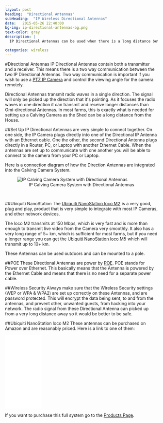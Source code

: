 ```yaml
---
layout: post
heading:  "Directional Antennas"
subHeading:  "IP Wireless Directional Antennas"
date:   2015-05-26 22:40:00
bg-img: ip-directional-antennas-bg.png
text-color: gray
description: |
  IP Directional Antennas can be used when there is a long distance between the Shed and the House. This article describes how to set a Directional Antenna up and how to integrate them with IP Cameras.

categories: wireless
---
```


#Directional Antennas
IP Directional Antennas contain both a transmitter and a receiver. This means there is a two way communication between the two IP Directional Antennas. Two way communication is important if you wish to use a <a href="/ptz/2015/04/26/ptz-calving-camera.html">PTZ IP Camera</a> and control the viewing angle for the camera remotely.

Directional Antennas transmit radio waves in a single direction. The signal will only be picked up the direction that it's pointing. As it focuses the radio waves in one direction it can transmit and receive longer distances than Omi-directional Antennas. In most farms, this is exactly what is needed for setting up a Calving Camera as the Shed can be a long distance from the House.

##Set Up
IP Directional Antennas are very simple to connect together. On one side, the IP Camera plugs directly into one of the Directional IP Antenna with an Ethernet cable. One the other, the second Directional Antenna plugs directly in a Router, PC, or Laptop with another Ethernet Cable. When the antennas are set up to communicate with one another you will be able to connect to the camera from your PC or Laptop.

Here is a connection diagram of how the Direction Antennas are integrated into the Calving Camera System.


<figure>
  <img src="{{site.baseurl}}/img/ip-camera-antenna-connection-diagram.png" alt="IP Calving Camera System with Directional Antennas">
  <figcaption style="text-align: center;">IP Calving Camera System with Directional Antennas</figcaption>
</figure>
<br>

##Ubiquiti NanoStation
The <a href="http://www.amazon.com/gp/product/B004EGI3CI/ref=as_li_tl?ie=UTF8&camp=1789&creative=9325&creativeASIN=B004EGI3CI&linkCode=as2&tag=jhollerano-20&linkId=APRWR6VNXX5WNQRM">Ubiquiti NanoStation loco M2</a><img src="http://ir-na.amazon-adsystem.com/e/ir?t=jhollerano-20&l=as2&o=1&a=B004EGI3CI" width="1" height="1" border="0" alt="" style="border:none !important; margin:0px !important;" /> is a very good, plug and play, product that is very simple to integrate with most IP Cameras, and other network devices. 

The loco M2 transmits at 150 Mbps, which is very fast and is more than enough to transmit live video from the Camera very smoothly. It also has a very long range of 5+ km, which is sufficient for most farms, but if you need a longer range you can get the <a href="http://www.amazon.com/gp/product/B004EHSV4W/ref=as_li_tl?ie=UTF8&camp=1789&creative=9325&creativeASIN=B004EHSV4W&linkCode=as2&tag=jhollerano-20&linkId=D2ICM7EKQFEM2PIO">Ubiquiti NanoStation loco M5</a><img src="http://ir-na.amazon-adsystem.com/e/ir?t=jhollerano-20&l=as2&o=1&a=B004EHSV4W" width="1" height="1" border="0" alt="" style="border:none !important; margin:0px !important;" /> which will transmit up to 10+ km.

These Antennas can be used outdoors and can be mounted to a pole.

##POE
These Directional Antennas are power by <a href="http://en.wikipedia.org/wiki/Power_over_Ethernet">POE</a>. POE stands for Power over Ethernet. This basically means that the Antenna is powered by the Ethernet Cable and means that there is no need for a separate power cable.


##Wireless Security
Always make sure that the Wireless Security settings (WEP or WPA & WPA2) are set up correctly on these Antennas, and are password protected. This will encrypt the data being sent, to and from the antennas, and prevent other, unwanted guests, from hacking into your network. The radio signal from these Directional Antenna can picked up from a very long distance away so it would be better to be safe.


##Ubiquiti NanoStation loco M2
These antennas can be purchased on Amazon and are reasonably priced. Here is a link to one of them:

<iframe style="width:120px;height:240px;" marginwidth="0" marginheight="0" scrolling="no" frameborder="0" src="//ws-na.amazon-adsystem.com/widgets/q?ServiceVersion=20070822&OneJS=1&Operation=GetAdHtml&MarketPlace=US&source=ac&ref=qf_sp_asin_til&ad_type=product_link&tracking_id=jhollerano-20&marketplace=amazon&region=US&placement=B004EGI3CI&asins=B004EGI3CI&linkId=NACNL6576ZSEOJ4Y&show_border=true&link_opens_in_new_window=true&price_color=BF3E3E&title_color=759BBD&bg_color=F9F3F3" >
</iframe>


If you want to purchase this full system go to the [Products Page](/products/long-range-ip-calving-camera-system.html).
